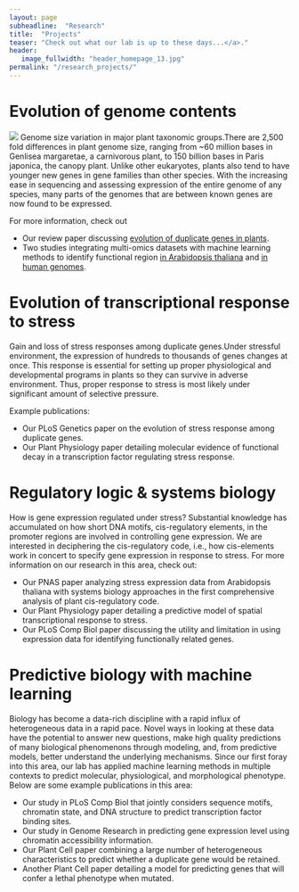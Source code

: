 ```yaml
---
layout: page
subheadline:  "Research"
title:  "Projects"
teaser: "Check out what our lab is up to these days...</a>."
header:
   image_fullwidth: "header_homepage_13.jpg"
permalink: "/research_projects/"
---
```


# Evolution of genome contents
![](https://github.com/ShiuLab/ShiuLab.github.io/blob/master/images/research/research_cvalue.png|width=50) Genome size variation in major plant taxonomic groups.There are 2,500 fold differences in plant genome size, ranging from ~60 million bases in Genlisea margaretae, a carnivorous plant, to 150 billion bases in Paris japonica, the canopy plant. Unlike other eukaryotes, plants also tend to have younger new genes in gene families than other species. With the increasing ease in sequencing and assessing expression of the entire genome of any species, many parts of the genomes that are between known genes are now found to be expressed. 


For more information, check out

- Our review paper discussing [evolution of duplicate genes in plants](https://www.ncbi.nlm.nih.gov/pubmed/27288366).
- Two studies integrating multi-omics datasets with machine learning methods to identify functional region [in Arabidopsis thaliana](https://www.ncbi.nlm.nih.gov/pubmed/29554332) and [in human genomes](https://www.ncbi.nlm.nih.gov/pubmed/28398576).


# Evolution of transcriptional response to stress
Gain and loss of stress responses among duplicate genes.Under stressful environment, the expression of hundreds to thousands of genes changes at once. This response is essential for setting up proper physiological and developmental programs in plants so they can survive in adverse environment. Thus, proper response to stress is most likely under significant amount of selective pressure. 

Example publications:
- Our PLoS Genetics paper on the evolution of stress response among duplicate genes.
- Our Plant Physiology paper detailing molecular evidence of functional decay in a transcription factor regulating stress response.


# Regulatory logic & systems biology
How is gene expression regulated under stress? Substantial knowledge has accumulated on how short DNA motifs, cis-regulatory elements, in the promoter regions are involved in controlling gene expression. We are interested in deciphering the cis-regulatory code, i.e., how cis-elements work in concert to specify gene expression in response to stress. For more information on our research in this area, check out:

- Our PNAS paper analyzing stress expression data from Arabidopsis thaliana with systems biology approaches in the first comprehensive analysis of plant cis-regulatory code.
- Our Plant Physiology paper detailing a predictive model of spatial transcriptional response to stress.
- Our PLoS Comp Biol paper discussing the utility and limitation in using expression data for identifying functionally related genes.


# Predictive biology with machine learning
Biology has become a data-rich discipline with a rapid influx of heterogeneous data in a rapid pace. Novel ways in looking at these data have the potential to answer new questions, make high quality predictions of many biological phenomenons through modeling, and, from predictive models, better understand the underlying mechanisms. Since our first foray into this area, our lab has applied machine learning methods in multiple contexts to predict molecular, physiological, and morphological phenotype. Below are some example publications in this area:

- Our study in PLoS Comp Biol that jointly considers sequence motifs, chromatin state, and DNA structure to predict transcription factor binding sites.
- Our study in Genome Research in predicting gene expression level using chromatin accessibility information.
- Our Plant Cell paper combining a large number of heterogeneous characteristics to predict whether a duplicate gene would be retained.
- Another Plant Cell paper detailing a model for predicting genes that will confer a lethal phenotype when mutated.
